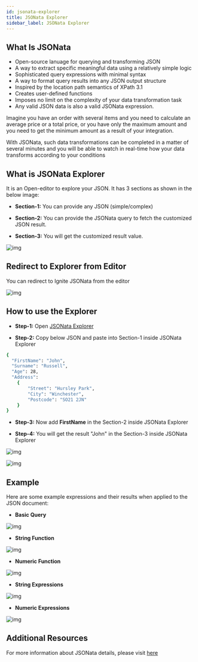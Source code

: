 ```yaml
---
id: jsonata-explorer
title: JSONata Explorer
sidebar_label: JSONata Explorer 
---
```


## What Is JSONata

- Open-source lanuage for querying and transforming JSON
- A way to extract specific meaningful data using a relatively simple logic
- Sophisticated query expressions with minimal syntax
- A way to format query results into any JSON output structure
- Inspired by the location path semantics of XPath 3.1
- Creates user-defined functions
- Imposes no limit on the complexity of your data transformation task
- Any valid JSON data is also a valid JSONata expression.

Imagine you have an order with several items and you need to calculate an average price or a total price, or you have only the maximum amount and you need to get the minimum amount as a result of your integration.

With JSONata, such data transformations can be completed in a matter of several minutes and you will be able to watch in real-time how your data transforms according to your conditions

## What is JSONata Explorer

It is an Open-editor to explore your JSON. It has 3 sections as shown in the below image:

- <b>Section-1:</b> You can provide any JSON (simple/complex)

- <b>Section-2:</b> You can provide the JSONata query to fetch the customized JSON result.

- <b>Section-3:</b> You will get the customized result value.

![img](/assets/docs/explorer/ignite-jsonata-editor-detail.png)

## Redirect to Explorer from Editor

You can redirect to Ignite JSONata from the editor

![img](/assets/docs/explorer/ignite-editor-link-to-jsonata-explorer.gif)

## How to use the Explorer

- <b>Step-1:</b> Open <a href="https://jsonata.cgignite.io/" target="_blank">JSONata Explorer</a>

- <b>Step-2:</b> Copy below JSON and paste into Section-1 inside JSONata Explorer

```sh
{
  "FirstName": "John",
  "Surname": "Russell",
  "Age": 28,
  "Address":
    {
        "Street": "Hursley Park",
        "City": "Winchester",
        "Postcode": "SO21 2JN"
    }
}
```

- <b>Step-3:</b> Now add <b>FirstName</b> in the Section-2 inside JSONata Explorer

- <b>Step-4:</b> You will get the result "John" in the Section-3 inside JSONata Explorer

![img](/assets/docs/explorer/ignite-jsonata-example.png)

![img](/assets/docs/explorer/ignite-jsonata-sample.gif)

## Example

Here are some example expressions and their results when applied to the JSON document:

- <b>Basic Query</b>

![img](/assets/docs/explorer/ignite-jsonata-basic-query.gif)

- <b>String Function</b>

![img](/assets/docs/explorer/ignite-jsonata-string-function.gif)

- <b>Numeric Function</b>

![img](/assets/docs/explorer/ignite-jsonata-numeric-function.gif)

- <b>String Expressions</b>

![img](/assets/docs/explorer/ignite-jsonata-string-expression.gif)

- <b>Numeric Expressions</b>

![img](/assets/docs/explorer/ignite-jsonata-numeric-expressions.gif)

## Additional Resources

   [df1]: <https://docs.jsonata.org/overview>

For more information about JSONata details, please visit <a href="https://docs.jsonata.org/overview" target="_blank">here</a>